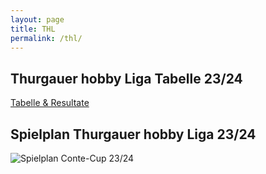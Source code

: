 ```yaml
---
layout: page
title: THL
permalink: /thl/
---
```


## Thurgauer hobby Liga Tabelle 23/24 
[Tabelle & Resultate](https://thl.ch/?action=Teams+B)

## Spielplan Thurgauer hobby Liga 23/24
![Spielplan Conte-Cup 23/24](/assets/images/conte-cup/conte-cup-spielplan2324.jpg)